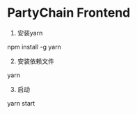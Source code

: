# PartyChain Frontend

1. 安装yarn  
 
npm install -g yarn   

2. 安装依赖文件  

yarn   

3. 启动   

yarn start  
